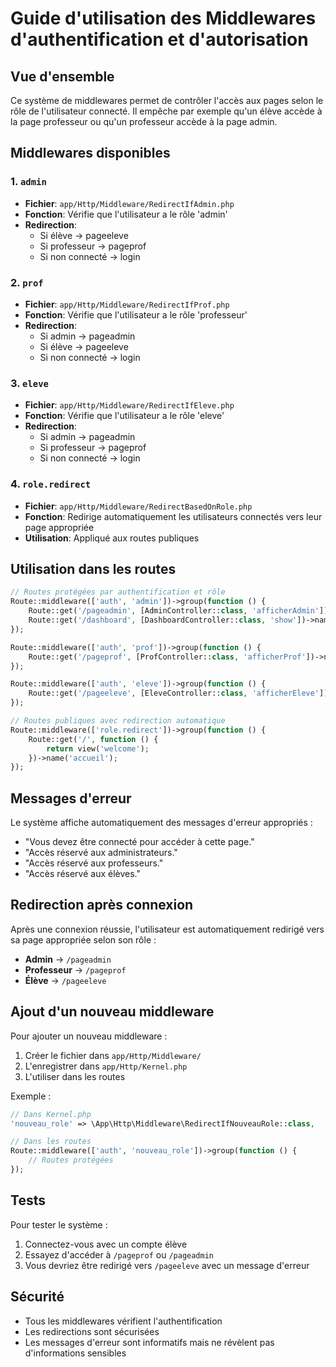 # Guide d'utilisation des Middlewares d'authentification et d'autorisation

## Vue d'ensemble

Ce système de middlewares permet de contrôler l'accès aux pages selon le rôle de l'utilisateur connecté. Il empêche par exemple qu'un élève accède à la page professeur ou qu'un professeur accède à la page admin.

## Middlewares disponibles

### 1. `admin`
- **Fichier**: `app/Http/Middleware/RedirectIfAdmin.php`
- **Fonction**: Vérifie que l'utilisateur a le rôle 'admin'
- **Redirection**: 
  - Si élève → pageeleve
  - Si professeur → pageprof
  - Si non connecté → login

### 2. `prof`
- **Fichier**: `app/Http/Middleware/RedirectIfProf.php`
- **Fonction**: Vérifie que l'utilisateur a le rôle 'professeur'
- **Redirection**:
  - Si admin → pageadmin
  - Si élève → pageeleve
  - Si non connecté → login

### 3. `eleve`
- **Fichier**: `app/Http/Middleware/RedirectIfEleve.php`
- **Fonction**: Vérifie que l'utilisateur a le rôle 'eleve'
- **Redirection**:
  - Si admin → pageadmin
  - Si professeur → pageprof
  - Si non connecté → login

### 4. `role.redirect`
- **Fichier**: `app/Http/Middleware/RedirectBasedOnRole.php`
- **Fonction**: Redirige automatiquement les utilisateurs connectés vers leur page appropriée
- **Utilisation**: Appliqué aux routes publiques

## Utilisation dans les routes

```php
// Routes protégées par authentification et rôle
Route::middleware(['auth', 'admin'])->group(function () {
    Route::get('/pageadmin', [AdminController::class, 'afficherAdmin'])->name('pageadmin');
    Route::get('/dashboard', [DashboardController::class, 'show'])->name('dashboard');
});

Route::middleware(['auth', 'prof'])->group(function () {
    Route::get('/pageprof', [ProfController::class, 'afficherProf'])->name('pageprof');
});

Route::middleware(['auth', 'eleve'])->group(function () {
    Route::get('/pageeleve', [EleveController::class, 'afficherEleve'])->name('pageeleve');
});

// Routes publiques avec redirection automatique
Route::middleware(['role.redirect'])->group(function () {
    Route::get('/', function () {
        return view('welcome');
    })->name('accueil');
});
```

## Messages d'erreur

Le système affiche automatiquement des messages d'erreur appropriés :

- "Vous devez être connecté pour accéder à cette page."
- "Accès réservé aux administrateurs."
- "Accès réservé aux professeurs."
- "Accès réservé aux élèves."

## Redirection après connexion

Après une connexion réussie, l'utilisateur est automatiquement redirigé vers sa page appropriée selon son rôle :

- **Admin** → `/pageadmin`
- **Professeur** → `/pageprof`
- **Élève** → `/pageeleve`

## Ajout d'un nouveau middleware

Pour ajouter un nouveau middleware :

1. Créer le fichier dans `app/Http/Middleware/`
2. L'enregistrer dans `app/Http/Kernel.php`
3. L'utiliser dans les routes

Exemple :
```php
// Dans Kernel.php
'nouveau_role' => \App\Http\Middleware\RedirectIfNouveauRole::class,

// Dans les routes
Route::middleware(['auth', 'nouveau_role'])->group(function () {
    // Routes protégées
});
```

## Tests

Pour tester le système :

1. Connectez-vous avec un compte élève
2. Essayez d'accéder à `/pageprof` ou `/pageadmin`
3. Vous devriez être redirigé vers `/pageeleve` avec un message d'erreur

## Sécurité

- Tous les middlewares vérifient l'authentification
- Les redirections sont sécurisées
- Les messages d'erreur sont informatifs mais ne révèlent pas d'informations sensibles 